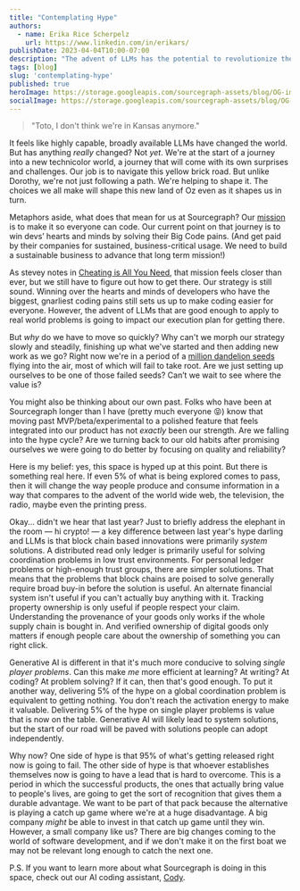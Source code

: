 ```yaml
---
title: "Contemplating Hype"
authors:
  - name: Erika Rice Scherpelz
    url: https://www.linkedin.com/in/erikars/
publishDate: 2023-04-04T10:00-07:00
description: "The advent of LLMs has the potential to revolutionize the way we produce and consume information, but it is important to be realistic about the hype and focus on delivering real value."
tags: [blog]
slug: 'contemplating-hype'
published: true
heroImage: https://storage.googleapis.com/sourcegraph-assets/blog/OG-image-blog-hype-llms.png
socialImage: https://storage.googleapis.com/sourcegraph-assets/blog/OG-image-blog-hype-llms.png
---
```


> "Toto, I don't think we're in Kansas anymore."

It feels like highly capable, broadly available LLMs have changed the world. But has anything _really_ changed? Not _yet_. We're at the start of a journey into a new technicolor world, a journey that will come with its own surprises and challenges. Our job is to navigate this yellow brick road. But unlike Dorothy, we're not just following a path. We're helping to shape it. The choices we all make will shape this new land of Oz even as it shapes us in turn.

Metaphors aside, what does that mean for us at Sourcegraph? Our [mission](https://handbook.sourcegraph.com/strategy-goals/strategy/) is to make it so everyone can code. Our current point on that journey is to win devs’ hearts and minds by solving their Big Code pains. (And get paid by their companies for sustained, business-critical usage. We need to build a sustainable business to advance that long term mission!)

As stevey notes in [Cheating is All You Need](https://about.sourcegraph.com/blog/cheating-is-all-you-need), that mission feels closer than ever, but we still have to figure out how to get there. Our strategy is still sound. Winning over the hearts and minds of developers who have the biggest, gnarliest coding pains still sets us up to make coding easier for everyone. However, the advent of LLMs that are good enough to apply to real world problems is going to impact our execution plan for getting there.

But _why_ do we have to move so quickly? Why can't we morph our strategy slowly and steadily, finishing up what we've started and then adding new work as we go? Right now we're in a period of a [million dandelion seeds](https://glazkov.com/2022/09/15/r-k-selection-and-innovation/) flying into the air, most of which will fail to take root. Are we just setting up ourselves to be one of those failed seeds? Can’t we wait to see where the value is?

You might also be thinking about our own past. Folks who have been at Sourcegraph longer than I have (pretty much everyone 😝) know that moving past MVP/beta/experimental to a polished feature that feels integrated into our product has not _exactly_ been our strength. Are we falling into the hype cycle? Are we turning back to our old habits after promising ourselves we were going to do better by focusing on quality and reliability?

Here is my belief: yes, this space is hyped up at this point. But there is something real here. If even 5% of what is being explored comes to pass, then it will change the way people produce and consume information in a way that compares to the advent of the world wide web, the television, the radio, maybe even the printing press.

Okay... didn't we hear that last year? Just to briefly address the elephant in the room — hi crypto! — a key difference between last year's hype darling and LLMs is that block chain based innovations were primarily _system_ solutions. A distributed read only ledger is primarily useful for solving coordination problems in low trust environments. For personal ledger problems or high-enough trust groups, there are simpler solutions. That means that the problems that block chains are poised to solve generally require broad buy-in before the solution is useful. An alternate financial system isn't useful if you can't actually buy anything with it. Tracking property ownership is only useful if people respect your claim. Understanding the provenance of your goods only works if the whole supply chain is bought in. And verified ownership of digital goods only matters if enough people care about the ownership of something you can right click.

Generative AI is different in that it's much more conducive to solving _single player problems_. Can this make _me_ more efficient at learning? At writing? At coding? At problem solving? If it can, then that's good enough. To put it another way, delivering 5% of the hype on a global coordination problem is equivalent to getting nothing. You don't reach the activation energy to make it valuable. Delivering 5% of the hype on single player problems is value that is now on the table. Generative AI will likely lead to system solutions, but the start of our road will be paved with solutions people can adopt independently.

Why now? One side of hype is that 95% of what's getting released right now is going to fail. The other side of hype is that whoever establishes themselves now is going to have a lead that is hard to overcome. This is a period in which the successful products, the ones that actually bring value to people's lives, are going to get the sort of recognition that gives them a durable advantage. We want to be part of that pack because the alternative is playing a catch up game where we're at a huge disadvantage. A big company _might_ be able to invest in that catch up game until they win. However, a small company like us? There are big changes coming to the world of software development, and if we don't make it on the first boat we may not be relevant long enough to catch the next one.

P.S. If you want to learn more about what Sourcegraph is doing in this space, check out our AI coding assistant, [Cody](https://docs.sourcegraph.com/cody).
